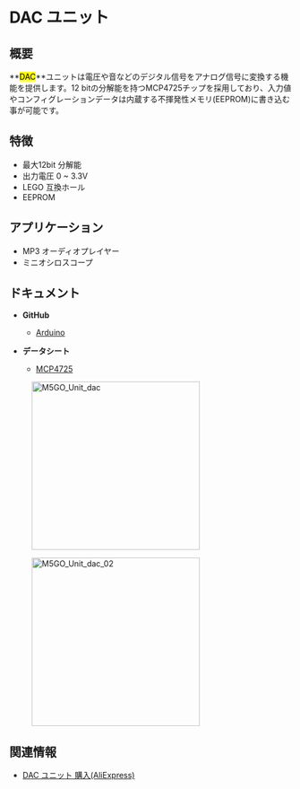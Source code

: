 # DAC ユニット



## 概要

**<mark>DAC</mark>**ユニットは電圧や音などのデジタル信号をアナログ信号に変換する機能を提供します。12 bitの分解能を持つMCP4725チップを採用しており、入力値やコンフィグレーションデータは内蔵する不揮発性メモリ(EEPROM)に書き込む事が可能です。

## 特徴

- 最大12bit 分解能
- 出力電圧 0 ~ 3.3V
- LEGO 互換ホール
- EEPROM

## アプリケーション

- MP3 オーディオプレイヤー
- ミニオシロスコープ

## ドキュメント

- **GitHub**
  - [Arduino](https://github.com/m5stack/M5Stack/tree/master/examples/Unit/DAC_MCP4725)

- **データシート**
  - [MCP4725](http://pdf1.alldatasheet.com/datasheet-pdf/view/233449/MICROCHIP/MCP4725.html)

<figure>
    <img src="assets/img/product_pics/unit/M5GO_Unit_dac.png" alt="M5GO_Unit_dac" height="300px" width="300px">
</figure>
<figure>
    <img src="assets/img/product_pics/unit/M5GO_Unit_dac_02.png" alt="M5GO_Unit_dac_02" height="300px" width="300px">
</figure>

## 関連情報

- [DAC ユニット 購入(AliExpress)](https://www.aliexpress.com/store/product/M5Stack-DAC-MCP4725-I2C-Dac-12-0/3226069_32947696641.html)